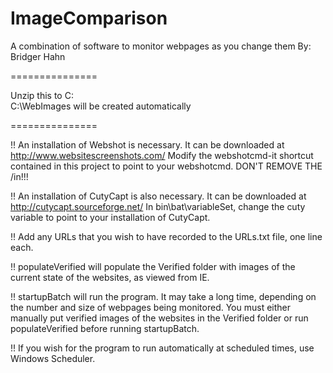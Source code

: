 ImageComparison
===============

A combination of software to monitor webpages as you change them
By: Bridger Hahn

===============

Unzip this to C:\
C:\WebImages will be created automatically

===============

!!  An installation of Webshot is necessary. It can be downloaded at http://www.websitescreenshots.com/
Modify the webshotcmd-it shortcut contained in this project to point to your webshotcmd. DON'T REMOVE THE /in!!!
	
!!  An installation of CutyCapt is also necessary. It can be downloaded at http://cutycapt.sourceforge.net/
In bin\bat\variableSet, change the cuty variable to point to your installation of CutyCapt.
	
!!  Add any URLs that you wish to have recorded to the URLs.txt file, one line each.

!!  populateVerified will populate the Verified folder with images of the current state of the websites, as viewed from IE.

!!  startupBatch will run the program. It may take a long time, depending on the number and size of webpages being monitored.
You must either manually put verified images of the websites in the Verified folder or run populateVerified before running startupBatch.	

!!  If you wish for the program to run automatically at scheduled times, use Windows Scheduler.